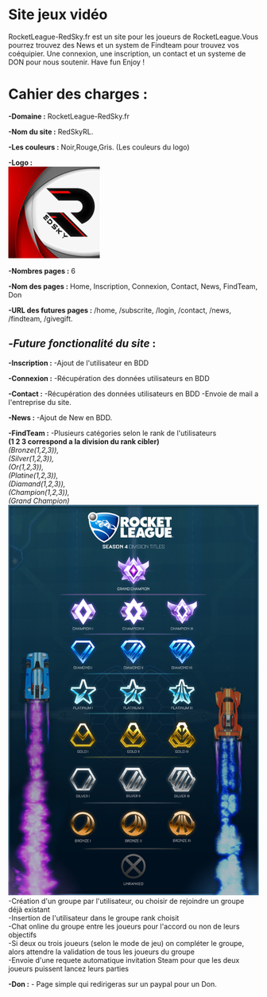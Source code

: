 # Site jeux vidéo

RocketLeague-RedSky.fr est un site pour les joueurs de RocketLeague.Vous pourrez trouvez des News et un system de 
Findteam pour trouvez vos coéquipier.
Une connexion, une inscription, un contact et un systeme de DON pour nous soutenir.
Have fun Enjoy !


# Cahier des charges :

**-Domaine :** RocketLeague-RedSky.fr

**-Nom du site :** RedSkyRL.

**-Les couleurs :** Noir,Rouge,Gris. (Les couleurs du logo)

**-Logo :** </br>
![Logo Site](www/public/assets/img/Logo.jpg)

**-Nombres pages :** 6

**-Nom des pages :** Home, Inscription, Connexion, Contact, News, FindTeam, Don

**-URL des futures pages :** /home, /subscrite, /login, /contact, /news, /findteam, /givegift.

## **-*Future fonctionalité du site* :** 

**-Inscription :** -Ajout de l'utilisateur en BDD

**-Connexion :** -Récupération des données utilisateurs en BDD

**-Contact :** -Récupération des données utilisateurs en BDD
               -Envoie de mail a l'entreprise du site.

 **-News :**  -Ajout de New en BDD.

**-FindTeam :**  -Plusieurs catégories selon le rank de l'utilisateurs </br>
**(1 2 3 correspond a la division du rank cibler)** </br>
*(Bronze(1,2,3)),* </br>
*(Silver(1,2,3)),* </br>
*(Or(1,2,3)),* </br>
*(Platine(1,2,3)),* </br>
*(Diamand(1,2,3)),* </br>
*(Champion(1,2,3)),* </br>
*(Grand Champion)* </br>
![Ranks Illustration](www/public/assets/img/Ranks.jpg)
                -Création d'un groupe par l'utilisateur, ou choisir de rejoindre un groupe déjà existant </br>
                -Insertion de l'utilisateur dans le groupe rank choisit </br>
                -Chat online du groupe entre les joueurs pour l'accord ou non de leurs objectifs </br> 
                -Si deux ou trois joueurs (selon le mode de jeu) on compléter le groupe, alors attendre la validation de tous les joueurs du groupe </br>
                -Envoie d'une requete automatique invitation Steam pour que les deux joueurs puissent lancez leurs parties

**-Don :** - Page simple qui redirigeras sur un paypal pour un Don.                